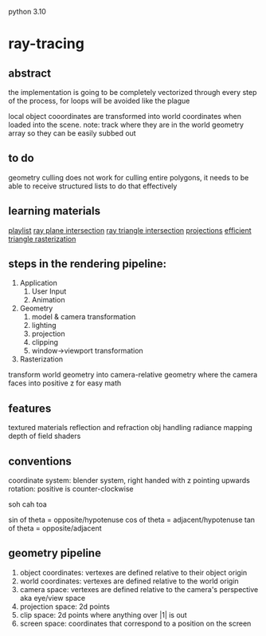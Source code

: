 python 3.10
# ray-tracing

## abstract
the implementation is going to be completely vectorized through every step of the process, for loops will be avoided like the plague



local object cooordinates are transformed into world coordinates
when loaded into the scene. note: track where they are in the
world geometry array so they can be easily subbed out

## to do
geometry culling does not work for culling entire polygons, it needs to be able to receive structured lists to do that effectively
## learning materials
[playlist](https://www.youtube.com/playlist?list=PLW3Zl3wyJwWN6V7IEb2BojFYOlgpryp1-)
[ray plane intersection](https://www.youtube.com/watch?v=fIu_8b2n8ZM&list=PLW3Zl3wyJwWN6V7IEb2BojFYOlgpryp1-&index=3)
[ray triangle intersection](https://www.youtube.com/watch?v=EZXz-uPyCyA&list=PLW3Zl3wyJwWN6V7IEb2BojFYOlgpryp1-&index=8)
[projections](https://www.youtube.com/watch?v=VTV1GTrrtBQ&list=PLW3Zl3wyJwWN6V7IEb2BojFYOlgpryp1-&index=6)
[efficient triangle rasterization](https://www.youtube.com/watch?v=PahbNFypubE)

## steps in the rendering pipeline:
1. Application
    1. User Input
    2. Animation
2. Geometry
    1. model & camera transformation
    2. lighting
    3. projection
    4. clipping
    5. window->viewport transformation
3. Rasterization

transform world geometry into camera-relative geometry where the camera
faces into positive z for easy math


## features
textured materials
reflection and refraction
obj handling
radiance mapping
depth of field
shaders

## conventions

coordinate system: blender system,
right handed with z pointing upwards
rotation: positive is counter-clockwise

soh
cah
toa

sin of theta = opposite/hypotenuse
cos of theta = adjacent/hypotenuse
tan of theta = opposite/adjacent

## geometry  pipeline

1. object coordinates: vertexes are defined relative to their object origin
2. world coordinates: vertexes are defined relative to the world origin
3. camera space: vertexes are defined relative to the camera's perspective aka eye/view space
4. projection space: 2d points
4. clip space: 2d points where anything over |1| is out
5. screen space: coordinates that correspond to a position on the screen

